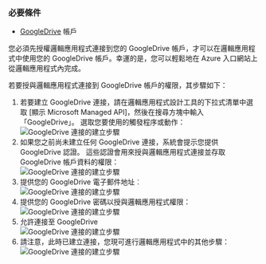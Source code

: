 ### <a name="prerequisites"></a>必要條件
* [GoogleDrive](https://www.google.com/drive/) 帳戶  

您必須先授權邏輯應用程式連接到您的 GoogleDrive 帳戶，才可以在邏輯應用程式中使用您的 GoogleDrive 帳戶。幸運的是，您可以輕鬆地在 Azure 入口網站上從邏輯應用程式內完成。  

若要授與邏輯應用程式連接到 GoogleDrive 帳戶的權限，其步驟如下：  

1. 若要建立 GoogleDrive 連接，請在邏輯應用程式設計工具的下拉式清單中選取 [顯示 Microsoft Managed API]，然後在搜尋方塊中輸入「GoogleDrive」。 選取您要使用的觸發程序或動作：  
   ![GoogleDrive 連接的建立步驟](./media/connectors-create-api-googledrive/googledrive-1.png)  
2. 如果您之前尚未建立任何 GoogleDrive 連接，系統會提示您提供 GoogleDrive 認證。 這些認證會用來授與邏輯應用程式連接並存取 GoogleDrive 帳戶資料的權限：  
   ![GoogleDrive 連接的建立步驟](./media/connectors-create-api-googledrive/googledrive-2.png)  
3. 提供您的 GoogleDrive 電子郵件地址︰  
   ![GoogleDrive 連接的建立步驟](./media/connectors-create-api-googledrive/googledrive-3.png)  
4. 提供您的 GoogleDrive 密碼以授與邏輯應用程式權限：  
   ![GoogleDrive 連接的建立步驟](./media/connectors-create-api-googledrive/googledrive-4.png)
5. 允許連接至 GoogleDrive  
   ![GoogleDrive 連接的建立步驟](./media/connectors-create-api-googledrive/googledrive-5.png)  
6. 請注意，此時已建立連接，您現可進行邏輯應用程式中的其他步驟：  
   ![GoogleDrive 連接的建立步驟](./media/connectors-create-api-googledrive/googledrive-6.png)  

